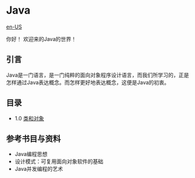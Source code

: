 # Java

[en-US](index.md)

你好！ 欢迎来的Java的世界！

## 引言

Java是一门语言，是一门纯粹的面向对象程序设计语言，而我们所学习的，正是怎样通过Java表达概念。而怎样更好地表达概念，这便是Java的初衷。

## 目录

 - 1.0 [类和对象](classes-and-objects-zh-CN.md)

## 参考书目与资料

 - Java编程思想
 - 设计模式：可复用面向对象软件的基础
 - Java并发编程的艺术